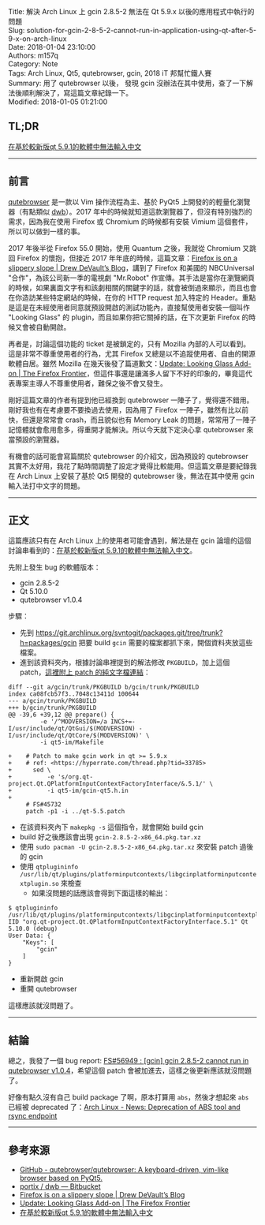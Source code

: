 Title: 解決 Arch Linux 上 gcin 2.8.5-2 無法在 Qt 5.9.x 以後的應用程式中執行的問題  
Slug: solution-for-gcin-2-8-5-2-cannot-run-in-application-using-qt-after-5-9-x-on-arch-linux  
Date: 2018-01-04 23:10:00  
Authors: m157q  
Category: Note  
Tags: Arch Linux, Qt5, qutebrowser, gcin, 2018 iT 邦幫忙鐵人賽  
Summary: 用了 qutebrowser 以後， 發現 gcin 沒辦法在其中使用，查了一下解法後順利解決了，寫這篇文章紀錄一下。  
Modified: 2018-01-05 01:21:00  
  
  
## TL;DR  
  
[在基於較新版qt 5.9.1的軟體中無法輸入中文](https://hyperrate.com/thread.php?tid=33785)  
  
---  
  
## 前言  
  
[qutebrowser](https://github.com/qutebrowser/qutebrowser) 是一款以 Vim 操作流程為主、基於 PyQt5 上開發的的輕量化瀏覽器（有點類似 [dwb](https://bitbucket.org/portix/dwb)）。2017 年中的時候就知道這款瀏覽器了，但沒有特別強烈的需求，因為我在使用 Firefox 或 Chromium 的時候都有安裝 Vimium 這個套件，所以可以做到一樣的事。  
  
2017 年後半從 Firefox 55.0 開始，使用 Quantum 之後，我就從 Chromium 又跳回 Firefox 的懷抱，但接近 2017 年年底的時候，這篇文章：[Firefox is on a slippery slope | Drew DeVault’s Blog](https://sircmpwn.github.io/2017/12/16/Firefox-is-on-a-slippery-slope.html)，講到了 Firefox 和美國的 NBCUniversal "合作"，為該公司新一季的電視劇 "Mr.Robot" 作宣傳。其手法是當你在瀏覽網頁的時候，如果裏面文字有和該劇相關的關鍵字的話，就會被倒過來顯示，而且也會在你造訪某些特定網站的時候，在你的 HTTP request 加入特定的 Header。重點是這是在未經使用者同意就預設開啟的測試功能內，直接幫使用者安裝一個叫作 "Looking Glass" 的 plugin，而且如果你把它關掉的話，在下次更新 Firefox 的時候又會被自動開啟。  
  
再者是，討論這個功能的 ticket 是被鎖定的，只有 Mozilla 內部的人可以看到。這是非常不尊重使用者的行為，尤其 Firefox 又總是以不追蹤使用者、自由的開源軟體自居。雖然 Mozilla 在幾天後發了篇道歉文：[Update: Looking Glass Add-on | The Firefox Frontier](https://blog.mozilla.org/firefox/update-looking-glass-add/)，但這件事還是讓滿多人留下不好的印象的，畢竟這代表專案主導人不尊重使用者，難保之後不會又發生。  
  
剛好這篇文章的作者有提到他已經換到 qutebrowser 一陣子了，覺得還不錯用。剛好我也有在考慮要不要換過去使用，因為用了 Firefox 一陣子，雖然有比以前快，但還是常常會 crash，而且貌似也有 Memory Leak 的問題，常常用了一陣子記憶體就會愈用愈多，得重開才能解決。所以今天就下定決心拿 qutebrowser 來當預設的瀏覽器。  
  
有機會的話可能會寫篇關於 qutebrowser 的介紹文，因為預設的 qutebrowser 其實不太好用，我花了點時間調整了設定才覺得比較能用。但這篇文章是要紀錄我在 Arch Linux 上安裝了基於 Qt5 開發的 qutebrowser 後，無法在其中使用 gcin 輸入法打中文字的問題。  
  
---  
  
## 正文  
  
這篇應該只有在 Arch Linux 上的使用者可能會遇到，解法是在 gcin 論壇的這個討論串看到的：[在基於較新版qt 5.9.1的軟體中無法輸入中文](https://hyperrate.com/thread.php?tid=33785)。  
  
先附上發生 bug 的軟體版本：  
  
+ gcin 2.8.5-2  
+ Qt 5.10.0  
+ qutebrowser v1.0.4  
  
步驟：  
  
+ 先到 <https://git.archlinux.org/svntogit/packages.git/tree/trunk?h=packages/gcin> 把要 build `gcin` 需要的檔案都抓下來，開個資料夾放這些檔案。  
+ 進到該資料夾內，根據討論串裡提到的解法修改 `PKGBUILD`，加上這個 patch，[這裡附上 patch 的純文字檔連結](/files/solution-for-gcin-2-8-5-2-cannot-run-in-application-using-qt-after-5-9-x-on-arch-linux/qt-5.9.patch)：  
  
```  
diff --git a/gcin/trunk/PKGBUILD b/gcin/trunk/PKGBUILD  
index ca08fcb57f3..7048c13411d 100644  
--- a/gcin/trunk/PKGBUILD  
+++ b/gcin/trunk/PKGBUILD  
@@ -39,6 +39,12 @@ prepare() {  
         -e '/^MODVERSION=/a INCS+=-I/usr/include/qt/QtGui/$(MODVERSION) -I/usr/include/qt/QtCore/$(MODVERSION)' \  
         -i qt5-im/Makefile  
  
+    # Patch to make gcin work in qt >= 5.9.x  
+    # ref: <https://hyperrate.com/thread.php?tid=33785>  
+      sed \  
+          -e 's/org.qt-project.Qt.QPlatformInputContextFactoryInterface/&.5.1/' \  
+          -i qt5-im/gcin-qt5.h.in  
+  
     # FS#45732  
     patch -p1 -i ../qt-5.5.patch  
```  
  
+ 在該資料夾內下 `makepkg -s` 這個指令，就會開始 build gcin  
+ build 好之後應該會出現 `gcin-2.8.5-2-x86_64.pkg.tar.xz`  
+ 使用 `sudo pacman -U gcin-2.8.5-2-x86_64.pkg.tar.xz` 來安裝 patch 過後的 gcin  
+ 使用 `qtplugininfo /usr/lib/qt/plugins/platforminputcontexts/libgcinplatforminputcontextplugin.so` 來檢查  
    + 如果沒問題的話應該會得到下面這樣的輸出：  
  
```  
$ qtplugininfo /usr/lib/qt/plugins/platforminputcontexts/libgcinplatforminputcontextplugin.so  
IID "org.qt-project.Qt.QPlatformInputContextFactoryInterface.5.1" Qt 5.10.0 (debug)  
User Data: {  
    "Keys": [  
        "gcin"  
    ]  
}  
```  
  
+ 重新開啟 gcin  
+ 重開 qutebrowser  
  
這樣應該就沒問題了。  
  
---  
  
## 結論  
  
總之，我發了一個 bug report: [FS#56949 : \[gcin\] gcin 2.8.5-2 cannot run in qutebrowser v1.0.4](https://bugs.archlinux.org/task/56949)，希望這個 patch 會被加進去，這樣之後更新應該就沒問題了。  
  
好像有點久沒有自己 build package 了啊，原本打算用 `abs`，然後才想起來 `abs` 已經被 deprecated 了：[Arch Linux - News: Deprecation of ABS tool and rsync endpoint](https://www.archlinux.org/news/deprecation-of-abs/)  
  
---  
  
## 參考來源  
  
+ [GitHub - qutebrowser/qutebrowser: A keyboard-driven, vim-like browser based on PyQt5.](https://github.com/qutebrowser/qutebrowser)  
+ [portix / dwb — Bitbucket](https://bitbucket.org/portix/dwb)  
+ [Firefox is on a slippery slope | Drew DeVault’s Blog](https://sircmpwn.github.io/2017/12/16/Firefox-is-on-a-slippery-slope.html)  
+ [Update: Looking Glass Add-on | The Firefox Frontier](https://blog.mozilla.org/firefox/update-looking-glass-add/)  
+ [在基於較新版qt 5.9.1的軟體中無法輸入中文](https://hyperrate.com/thread.php?tid=33785)  
